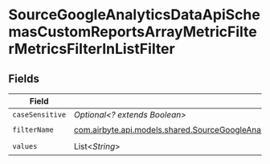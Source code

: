 # SourceGoogleAnalyticsDataApiSchemasCustomReportsArrayMetricFilterMetricsFilterInListFilter


## Fields

| Field                                                                                                                                                                                                                                                             | Type                                                                                                                                                                                                                                                              | Required                                                                                                                                                                                                                                                          | Description                                                                                                                                                                                                                                                       |
| ----------------------------------------------------------------------------------------------------------------------------------------------------------------------------------------------------------------------------------------------------------------- | ----------------------------------------------------------------------------------------------------------------------------------------------------------------------------------------------------------------------------------------------------------------- | ----------------------------------------------------------------------------------------------------------------------------------------------------------------------------------------------------------------------------------------------------------------- | ----------------------------------------------------------------------------------------------------------------------------------------------------------------------------------------------------------------------------------------------------------------- |
| `caseSensitive`                                                                                                                                                                                                                                                   | *Optional<? extends Boolean>*                                                                                                                                                                                                                                     | :heavy_minus_sign:                                                                                                                                                                                                                                                | N/A                                                                                                                                                                                                                                                               |
| `filterName`                                                                                                                                                                                                                                                      | [com.airbyte.api.models.shared.SourceGoogleAnalyticsDataApiSchemasCustomReportsArrayMetricFilterMetricsFilter2ExpressionsFilterName](../../models/shared/SourceGoogleAnalyticsDataApiSchemasCustomReportsArrayMetricFilterMetricsFilter2ExpressionsFilterName.md) | :heavy_check_mark:                                                                                                                                                                                                                                                | N/A                                                                                                                                                                                                                                                               |
| `values`                                                                                                                                                                                                                                                          | List<*String*>                                                                                                                                                                                                                                                    | :heavy_check_mark:                                                                                                                                                                                                                                                | N/A                                                                                                                                                                                                                                                               |